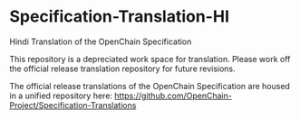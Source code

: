 # Specification-Translation-HI
Hindi Translation of the OpenChain Specification

This repository is a depreciated work space for translation. Please work off the official release translation repository for future revisions.

The official release translations of the OpenChain Specification are housed in a unified repository here: https://github.com/OpenChain-Project/Specification-Translations